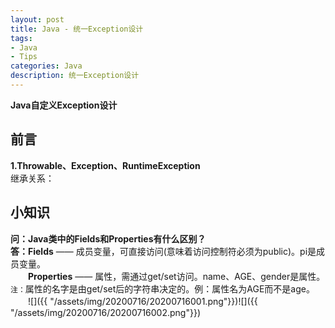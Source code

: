 ```yaml
---
layout: post
title: Java - 统一Exception设计
tags:
- Java
- Tips
categories: Java
description: 统一Exception设计
---  
```

**Java自定义Exception设计**

<!-- more -->
## 前言
**1.Throwable、Exception、RuntimeException**  
继承关系：
## 小知识
**问：Java类中的Fields和Properties有什么区别？**  
**答：Fields** —— 成员变量，可直接访问(意味着访问控制符必须为public)。pi是成员变量。    
　　**Properties** —— 属性，需通过get/set访问。name、AGE、gender是属性。  
`注：`属性的名字是由get/set后的字符串决定的。例：属性名为AGE而不是age。  
　　![]({{ "/assets/img/20200716/20200716001.png"}})![]({{ "/assets/img/20200716/20200716002.png"}})
